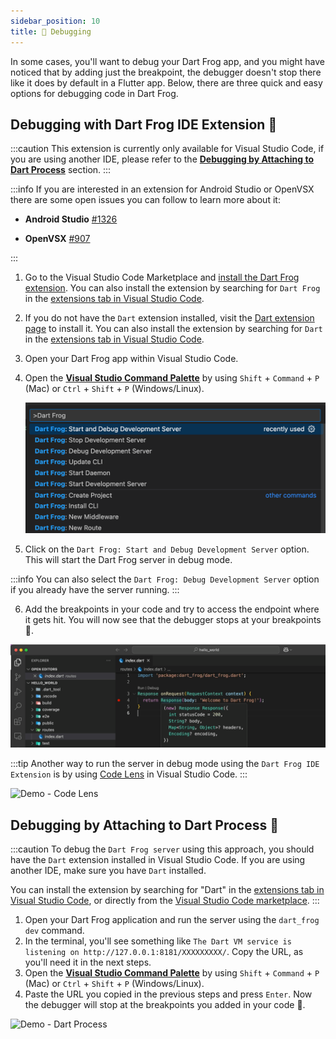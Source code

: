```yaml
---
sidebar_position: 10
title: 🐛 Debugging
---
```


In some cases, you'll want to debug your Dart Frog app, and you might have noticed that by adding just the breakpoint, the debugger doesn't stop there like it does by default in a Flutter app.
Below, there are three quick and easy options for debugging code in Dart Frog.

## Debugging with Dart Frog IDE Extension 🐸

:::caution
This extension is currently only available for Visual Studio Code, if you are using another IDE, please refer to the [**Debugging by Attaching to Dart Process**](#debugging-by-attaching-to-dart-process-) section.
:::

:::info
If you are interested in an extension for Android Studio or OpenVSX there are some open issues you can follow to learn more about it:

- **Android Studio** [#1326](https://github.com/VeryGoodOpenSource/dart_frog/issues/1326)

- **OpenVSX** [#907](https://github.com/VeryGoodOpenSource/dart_frog/issues/907)

:::

1. Go to the Visual Studio Code Marketplace and [install the Dart Frog extension](https://marketplace.visualstudio.com/items?itemName=VeryGoodVentures.dart-frog). You can also install the extension by searching for `Dart Frog` in the [extensions tab in Visual Studio Code](https://code.visualstudio.com/docs/editor/extension-marketplace#_browse-for-extensions).
2. If you do not have the `Dart` extension installed, visit the [Dart extension page](https://marketplace.visualstudio.com/items?itemName=Dart-Code.dart-code) to install it. You can also install the extension by searching for `Dart` in the [extensions tab in Visual Studio Code](https://code.visualstudio.com/docs/editor/extension-marketplace#_browse-for-extensions).

3. Open your Dart Frog app within Visual Studio Code.
4. Open the [**Visual Studio Command Palette**](https://code.visualstudio.com/api/ux-guidelines/command-palette) by using `Shift` + `Command` + `P` (Mac) or `Ctrl` + `Shift` + `P` (Windows/Linux).

   ![Dart Frog Extension Options](../../static/img/dart_frog_extension_options.png)

5. Click on the `Dart Frog: Start and Debug Development Server` option. This will start the Dart Frog server in debug mode.

:::info
You can also select the `Dart Frog: Debug Development Server` option if you already have the server running.
:::

6. Add the breakpoints in your code and try to access the endpoint where it gets hit. You will now see that the debugger stops at your breakpoints 🎉.

![Demo - Dart Frog Extension](../../static/img/debugging_with_extension.gif)

:::tip
Another way to run the server in debug mode using the `Dart Frog IDE Extension` is by using [Code Lens](https://code.visualstudio.com/blogs/2017/02/12/code-lens-roundup) in Visual Studio Code.
:::

![Demo - Code Lens](../../static/img/debugging_code_lens.gif)

## Debugging by Attaching to Dart Process 🎯

:::caution
To debug the `Dart Frog server` using this approach, you should have the `Dart` extension installed in Visual Studio Code. If you are using another IDE, make sure you have `Dart` installed.

You can install the extension by searching for "Dart" in the [extensions tab in Visual Studio Code](https://code.visualstudio.com/docs/editor/extension-marketplace#_browse-for-extensions), or directly from the [Visual Studio Code marketplace](https://marketplace.visualstudio.com/items?itemName=Dart-Code.dart-code).
:::

1. Open your Dart Frog application and run the server using the `dart_frog dev` command.
2. In the terminal, you'll see something like `The Dart VM service is listening on http://127.0.0.1:8181/XXXXXXXXX/`. Copy the URL, as you'll need it in the next steps.
3. Open the [**Visual Studio Command Palette**](https://code.visualstudio.com/api/ux-guidelines/command-palette) by using `Shift` + `Command` + `P` (Mac) or `Ctrl` + `Shift` + `P` (Windows/Linux).
4. Paste the URL you copied in the previous steps and press `Enter`. Now the debugger will stop at the breakpoints you added in your code 🎉.

![Demo - Dart Process](../../static/img/debugging_with_dart_process.gif)
